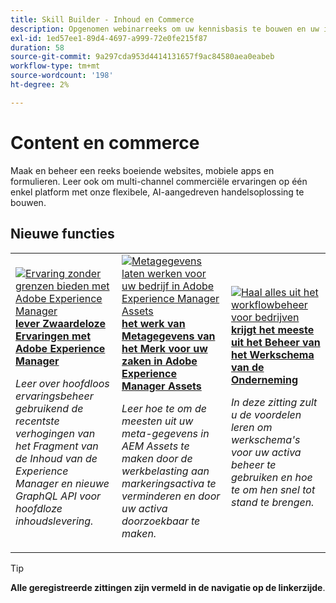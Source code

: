 ```yaml
---
title: Skill Builder - Inhoud en Commerce
description: Opgenomen webinarreeks om uw kennisbasis te bouwen en uw investering in de Oplossingen van de Adobe van de Inhoud en van Commerce te maximaliseren
exl-id: 1ed57ee1-89d4-4697-a999-72e0fe215f87
duration: 58
source-git-commit: 9a297cda953d4414131657f9ac84580aea0eabeb
workflow-type: tm+mt
source-wordcount: '198'
ht-degree: 2%

---
```


# Content en commerce

Maak en beheer een reeks boeiende websites, mobiele apps en formulieren. Leer ook om multi-channel commerciële ervaringen op één enkel platform met onze flexibele, AI-aangedreven handelsoplossing te bouwen.

## Nieuwe functies

<table>
<tr>
  <td>
    <a href="https://experienceleague.adobe.com/docs/skill-builder-events/skill-builder/content-and-commerce/2022/headless.html">
      <img alt="Ervaring zonder grenzen bieden met Adobe Experience Manager" src="https://video.tv.adobe.com/v/343816?format=jpeg" />
    </a>
     <div>
      <a href="https://experienceleague.adobe.com/docs/skill-builder-events/skill-builder/content-and-commerce/2022/headless.html">
        <strong> lever Zwaardeloze Ervaringen met Adobe Experience Manager </strong>
      </a>
    </div>
    <p>
    <em> Leer over hoofdloos ervaringsbeheer gebruikend de recentste verhogingen van het Fragment van de Inhoud van de Experience Manager en nieuwe GraphQL API voor hoofdloze inhoudslevering.</em>
    <p>
  </td>
  <td>
    <a href="https://experienceleague.adobe.com/docs/skill-builder-events/skill-builder/content-and-commerce/2022/metadata.html">
      <img alt="Metagegevens laten werken voor uw bedrijf in Adobe Experience Manager Assets" src="https://video.tv.adobe.com/v/343815?format=jpeg" />
    </a>
     <div>
      <a href="https://experienceleague.adobe.com/docs/skill-builder-events/skill-builder/content-and-commerce/2022/metadata.html">
        <strong> het werk van Metagegevens van het Merk voor uw zaken in Adobe Experience Manager Assets </strong>
      </a>
    </div>
    <p>
    <em> Leer hoe te om de meesten uit uw meta-gegevens in AEM Assets te maken door de werkbelasting aan markeringsactiva te verminderen en door uw activa doorzoekbaar te maken.</em>
    <p>
  </td>  
  <td>
    <a href="https://experienceleague.adobe.com/docs/skill-builder-events/skill-builder/content-and-commerce/2022/workflow.html">
      <img alt="Haal alles uit het workflowbeheer voor bedrijven" src="https://video.tv.adobe.com/v/343817?format=jpeg" />
    </a>
     <div>
      <a href="https://experienceleague.adobe.com/docs/skill-builder-events/skill-builder/content-and-commerce/2022/workflow.html">
        <strong> krijgt het meeste uit het Beheer van het Werkschema van de Onderneming </strong>
      </a>
    </div>
    <p>
    <em> In deze zitting zult u de voordelen leren om werkschema's voor uw activa beheer te gebruiken en hoe te om hen snel tot stand te brengen.</em>
    <p>
  </td>
</tr>
</table>

>[!TIP]
>
>**Alle geregistreerde zittingen zijn vermeld in de navigatie op de linkerzijde**.

